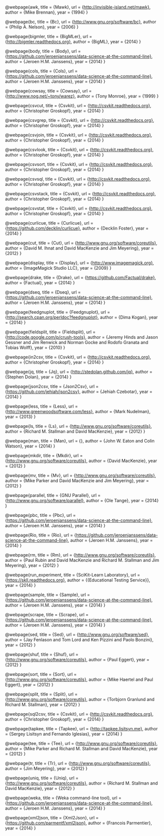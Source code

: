 @webpage{awk,
    title = {Mawk},
    url = {http://invisible-island.net/mawk},
    author = {Mike Brennan},
    year = {1994}
}

@webpage{bc,
    title = {Bc},
    url = {http://www.gnu.org/software/bc},
    author = {Philip A. Nelson},
    year = {2006}
}

@webpage{bigmler,
    title = {BigMLer},
    url = {http://bigmler.readthedocs.org},
    author = {BigML},
    year = {2014}
}

@webpage{body,
    title = {Body},
    url = {https://github.com/jeroenjanssens/data-science-at-the-command-line},
    author = {Jeroen H.M. Janssens},
    year = {2014}
}


@webpage{cols,
    title = {Cols},
    url = {https://github.com/jeroenjanssens/data-science-at-the-command-line},
    author = {Jeroen H.M. Janssens},
    year = {2014}
}

@webpage{cowsay,
    title = {Cowsay},
    url = {http://www.nog.net/~tony/warez},
    author = {Tony Monroe},
    year = {1999}
}



@webpage{csvcut,
    title = {Csvkit},
    url = {http://csvkit.readthedocs.org},
    author = {Christopher Groskopf},
    year = {2014}
}

@webpage{csvgrep,
    title = {Csvkit},
    url = {http://csvkit.readthedocs.org},
    author = {Christopher Groskopf},
    year = {2014}
}

@webpage{csvjoin,
    title = {Csvkit},
    url = {http://csvkit.readthedocs.org},
    author = {Christopher Groskopf},
    year = {2014}
}

@webpage{csvlook,
    title = {Csvkit},
    url = {http://csvkit.readthedocs.org},
    author = {Christopher Groskopf},
    year = {2014}
}

@webpage{csvsort,
    title = {Csvkit},
    url = {http://csvkit.readthedocs.org},
    author = {Christopher Groskopf},
    year = {2014}
}

@webpage{csvsql,
    title = {Csvkit},
    url = {http://csvkit.readthedocs.org},
    author = {Christopher Groskopf},
    year = {2014}
}

@webpage{csvstack,
    title = {Csvkit},
    url = {http://csvkit.readthedocs.org},
    author = {Christopher Groskopf},
    year = {2014}
}

@webpage{csvstat,
    title = {Csvkit},
    url = {http://csvkit.readthedocs.org},
    author = {Christopher Groskopf},
    year = {2014}
}

@webpage{curlicue,
    title = {Curlicue},
    url = {https://github.com/decklin/curlicue},
    author = {Decklin Foster},
    year = {2014}
}

@webpage{cut,
    title = {Cut},
    url = {http://www.gnu.org/software/coreutils},
    author = {David M. Ihnat and David MacKenzie and Jim Meyering},
    year = {2012}
}

@webpage{display,
    title = {Display},
    url = {http://www.imagemagick.org},
    author = {ImageMagick Studio LLC},
    year = {2009}
}

@webpage{drake,
    title = {Drake},
    url = {https://github.com/Factual/drake},
    author = {Factual},
    year = {2014}
}

@webpage{dseq,
    title = {Dseq},
    url = {https://github.com/jeroenjanssens/data-science-at-the-command-line},
    author = {Jeroen H.M. Janssens},
    year = {2014}
}

@webpage{feedgnuplot,
    title = {Feedgnuplot},
    url = {http://search.cpan.org/perldoc?feedgnuplot},
    author = {Dima Kogan},
    year = {2014}
}

@webpage{fieldsplit,
    title = {Fieldsplit},
    url = {http://code.google.com/p/crush-tools},
    author = {Jeremy Hinds and Jason Gessner and Jim Renwick and Norman Gocke and Rodofo Granata and Tobias Wolff},
    year = {2010}
}



@webpage{in2csv,
    title = {Csvkit},
    url = {http://csvkit.readthedocs.org},
    author = {Christopher Groskopf},
    year = {2014}
}

@webpage{jq,
    title = {Jq},
    url = {http://stedolan.github.com/jq},
    author = {Stephen Dolan},
    year = {2014}
}

@webpage{json2csv,
    title = {Json2Csv},
    url = {https://github.com/jehiah/json2csv},
    author = {Jehiah Czebotar},
    year = {2014}
}

@webpage{less,
    title = {Less},
    url = {http://www.greenwoodsoftware.com/less},
    author = {Mark Nudelman},
    year = {2013}
}

@webpage{ls,
    title = {Ls},
    url = {http://www.gnu.org/software/coreutils},
    author = {Richard M. Stallman and David MacKenzie},
    year = {2012}
}

@webpage{man,
    title = {Man},
    url = {},
    author = {John W. Eaton and Colin Watson},
    year = {2014}
}

@webpage{mkdir,
    title = {Mkdir},
    url = {http://www.gnu.org/software/coreutils},
    author = {David MacKenzie},
    year = {2012}
}

@webpage{mv,
    title = {Mv},
    url = {http://www.gnu.org/software/coreutils},
    author = {Mike Parker and David MacKenzie and Jim Meyering},
    year = {2012}
}

@webpage{parallel,
    title = {GNU Parallel},
    url = {http://www.gnu.org/software/parallel},
    author = {Ole Tange},
    year = {2014}
}


@webpage{pbc,
    title = {Pbc},
    url = {https://github.com/jeroenjanssens/data-science-at-the-command-line},
    author = {Jeroen H.M. Janssens},
    year = {2014}
}


@webpage{Rio,
    title = {Rio},
    url = {https://github.com/jeroenjanssens/data-science-at-the-command-line},
    author = {Jeroen H.M. Janssens},
    year = {2014}
}

@webpage{rm,
    title = {Rm},
    url = {http://www.gnu.org/software/coreutils},
    author = {Paul Rubin and David MacKenzie and Richard M. Stallman and Jim Meyering},
    year = {2012}
}

@webpage{run_experiment,
    title = {SciKit-Learn Laboratory},
    url = {https://skll.readthedocs.org},
    author = {{Educational Testing Service}},
    year = {2014}
}

@webpage{sample,
    title = {Sample},
    url = {https://github.com/jeroenjanssens/data-science-at-the-command-line},
    author = {Jeroen H.M. Janssens},
    year = {2014}
}


@webpage{scrape,
    title = {Scrape},
    url = {https://github.com/jeroenjanssens/data-science-at-the-command-line},
    author = {Jeroen H.M. Janssens},
    year = {2014}
}

@webpage{sed,
    title = {Sed},
    url = {http://www.gnu.org/software/sed},
    author = {Jay Fenlason and Tom Lord and Ken Pizzini and Paolo Bonzini},
    year = {2012}
}

@webpage{shuf,
    title = {Shuf},
    url = {http://www.gnu.org/software/coreutils},
    author = {Paul Eggert},
    year = {2012}
}

@webpage{sort,
    title = {Sort},
    url = {http://www.gnu.org/software/coreutils},
    author = {Mike Haertel and Paul Eggert},
    year = {2012}
}

@webpage{split,
    title = {Split},
    url = {http://www.gnu.org/software/coreutils},
    author = {Torbjorn Granlund and Richard M. Stallman},
    year = {2012}
}

@webpage{sql2csv,
    title = {Csvkit},
    url = {http://csvkit.readthedocs.org},
    author = {Christopher Groskopf},
    year = {2014}
}


@webpage{tapkee,
    title = {Tapkee},
    url = {http://tapkee.lisitsyn.me},
    author = {Sergey Lisitsyn and Fernando Iglesias},
    year = {2014}
}


@webpage{tee,
    title = {Tee},
    url = {http://www.gnu.org/software/coreutils},
    author = {Mike Parker and Richard M. Stallman and David MacKenzie},
    year = {2012}
}

@webpage{tr,
    title = {Tr},
    url = {http://www.gnu.org/software/coreutils},
    author = {Jim Meyering},
    year = {2012}
}


@webpage{uniq,
    title = {Uniq},
    url = {http://www.gnu.org/software/coreutils},
    author = {Richard M. Stallman and David MacKenzie},
    year = {2012}
}



@webpage{weka,
    title = {Weka command-line tool},
    url = {https://github.com/jeroenjanssens/data-science-at-the-command-line},
    author = {Jeroen H.M. Janssens},
    year = {2014}
}


@webpage{xml2json,
    title = {Xml2Json},
    url = {https://github.com/parmentf/xml2json},
    author = {Francois Parmentier},
    year = {2014}
}

